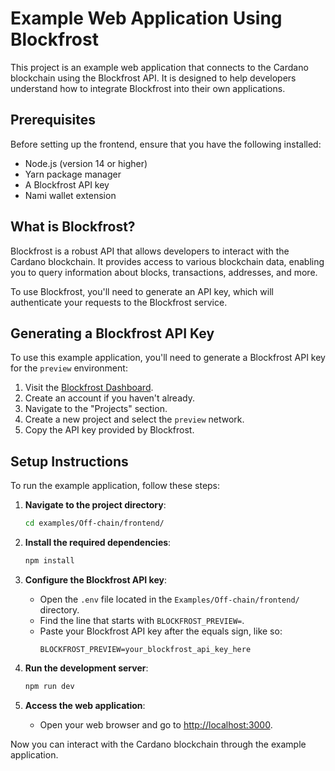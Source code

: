 # Example Web Application Using Blockfrost

This project is an example web application that connects to the Cardano
blockchain using the Blockfrost API. It is designed to help developers
understand how to integrate Blockfrost into their own applications.

## Prerequisites

Before setting up the frontend, ensure that you have the following installed:

- Node.js (version 14 or higher)
- Yarn package manager
- A Blockfrost API key
- Nami wallet extension

## What is Blockfrost?

Blockfrost is a robust API that allows developers to interact with the Cardano
blockchain. It provides access to various blockchain data, enabling you to query
information about blocks, transactions, addresses, and more.

To use Blockfrost, you'll need to generate an API key, which will authenticate
your requests to the Blockfrost service.

## Generating a Blockfrost API Key

To use this example application, you'll need to generate a Blockfrost API key
for the `preview` environment:

1. Visit the [Blockfrost Dashboard](https://blockfrost.io/dashboard).
2. Create an account if you haven't already.
3. Navigate to the "Projects" section.
4. Create a new project and select the `preview` network.
5. Copy the API key provided by Blockfrost.

## Setup Instructions

To run the example application, follow these steps:

1. **Navigate to the project directory**:

   ```bash
   cd examples/Off-chain/frontend/
   ```

2. **Install the required dependencies**:

   ```bash
   npm install
   ```

3. **Configure the Blockfrost API key**:

   - Open the `.env` file located in the `Examples/Off-chain/frontend/`
     directory.
   - Find the line that starts with `BLOCKFROST_PREVIEW=`.
   - Paste your Blockfrost API key after the equals sign, like so:
     ```env
     BLOCKFROST_PREVIEW=your_blockfrost_api_key_here
     ```

4. **Run the development server**:

   ```bash
   npm run dev
   ```

5. **Access the web application**:
   - Open your web browser and go to
     [http://localhost:3000](http://localhost:3000).

Now you can interact with the Cardano blockchain through the example
application.
